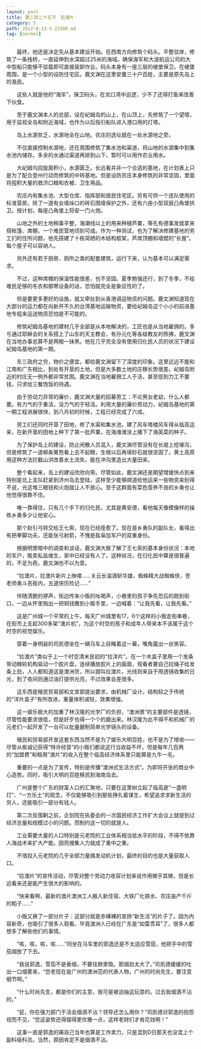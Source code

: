 ```yaml
---
layout: post
title: 第二百二十五节　拉澳片-
category: 5
path: 2012-8-13-5-22500.md
tag: [normal]
---
```


　　最终，他还是决定先从基本建设开始。在西南方向修筑个码头。平整驳岸，修筑了一条栈桥，一直延伸到水深超过25米的海域。确保海军和大波航运公司的大中型船只能够不驳载即可直接装卸作业。码头本身有一座三层的棱堡保卫。在棱堡周围，是一个小型的设防住宅区。鹿文渊在这里安置三十户百姓，主要是原先岛上的渔民。

　　这些人就是他的“海军”，保卫码头，在龙口湾中巡逻，少不了还得打鱼来改善下伙食。

　　至于鹿文渊本人的总部，设在屺姆岛的山上，在山顶上，先修筑了一个望塔，用于监视全岛和附近海域，也作为以后指引船队进入港口用的灯塔。

　　岛上水源贫乏，水源地全在山地。农庄的选址就在一处水源地之旁。

　　不仅直接控制水源地，还在周围修筑了集水池和渠道，将山地的水源集中到集水池内储存。多余的水通过渠道再排到山下，暂时可以用作农业用水。

　　大屺姆鸟回旋面积小，水源匮乏。长远看并非一个合适的基地，在计划表上只是为了配合登州行动而修筑的中转基地。但是设防农庄本身修筑的非常坚固，里面将囤积大量的救济口粮和衣被、卫生用品。

　　农庄内有集水池、大型仓库、指挥部和居民住宅区。另有可供一个连队使用的标准营房。除了一道有女墙垛口的砖石围墙保护之外，还有六座小型双层凸角堡拱卫。按计划，每座凸角堡上将安一门火炮。

　　山地之外的土地稍事平整，海潮线以上的用来种植芦粟，等孔有德事发就拿来搭帐篷、席棚，一个难民营地顷刻可成。作为一种测试，也为了解决修建基地的劳工们的住所问题，他先搭建了十栋简陋的木结构框架，芦席顶棚和墙壁的“长屋”。每个屋子可以容纳人。

　　另外还有若于厨房、厕所之类的配套建筑，运行下来，认为基本可以满足需求。

　　不过，这种席棚的保温性能很差，也不坚固。夏季勉强还行，到了冬季，不给难民足够的冬衣和御寒设备的话，恐怕就完全是象征性的了。

　　但是要更多更好的设施，就又牵扯到从香港调运物资的问题。鹿文渊知道现在大部分的运力都在向新开不久的台湾基地运输物资，要给屺姆岛这个小小的前进基地专程来运送物资恐怕是不可能的。

　　修筑屺姆岛基地的建材几乎全部是从本地解决的，工匠也是从当地雇佣的。多亏通过耶稣会的关系搭上了山东的天主教会，有孙元化等各级教友的照拂，鹿文渊在当地办事总算不是两眼一抹黑。他在几乎完全没有使用归化民人员的状况下建设屺姆岛基地的第一期。

　　东三政府之穷，物价之便宜，都给鹿文渊留下了深度的印象。这里远远不能和江南和广东相比，到处有开垦的土地，但是大多数土地的庄稼长势很差。屺姆岛附近的村庄无一例外都非常贫困。鹿文渊在当地雇佣工人于活，甚至低到力工不要钱，只求给三餐饱饭的待遇。

　　由于劳动力异常的廉价，鹿文渊大量的招募劳工：不论男女老幼，什么人都要。有力气的于重活，没力气的于轻活。利用大量的廉价劳动力，屺姆岛基地的第一期工程进展很快，到八月初的时候，工程已经完成了六成。

　　劳工们还同时开垦了田地，修了水渠和集水池，建了风车塔楼风车得从临高运来，在新开垦的田地上种下了第一批芦粟，在海滩滩涂上播下了海英菜的种子。

　　为了保护岛上的建设，防止闲散人员混入，鹿文渊尽管没有在长堤上挖壕沟，但是修筑了一道柳条篱笆看上去不起眼，生根以后再填砂石就很坚固了。黄土高原用这种方法拦截山洪改善水土流失，能在冲沟里造出大量田来。

　　整个看起来，岛上的建设欣欣向荣。尽管如此，鹿文渊还是期望增援快点到来特别是北上支队赶紧到济州岛去登陆，这样至少能够顺道给他运来一些物资来别得不说，光这堆三眼铳和火炮就让人不放心。至于这群面有菜色营养不良的乡勇也让他觉得很靠不住。

　　唯一靠得住，只有几个手下的归化民，尤其是黄安德，看他每天像模像样的操练乡勇多少让他安心。

　　那个赵引弓转交给王七索，现在已经痊愈了。现在是乡勇队的副队长，看得出有把拳脚功夫，还能张弓射箭，不愧是盐枭加军户的双重身份。

　　根据明里暗中的调查和谈话，鹿文渊大致了解了王七索的基本身份状况：本地的军户，贩卖私盐维生，家中已经没有人了。这种状况，在归化民中算是很普遍的，不足为奇。鹿文渊也不以为意。

　　“拉澳片，拉澳片新片上映喽……关云长温酒斩华雄，蜘蛛精大战蜘蛛侠，苍老师勇斗恶衙内，五道侠历险记……”

　　伴随清脆的锣声，街边传来小贩的吆喝声，小巷里的孩子争先恐后的跑到街口，一边从怀里掏出一把铜钱撒到小贩手里，一边喊着：“让我先看，让我先看。”

　　这是广州城一个平常的上午。每天广州城里有17，6个这样的小贩走街串巷，在街市上支起300多架“澳片机”，为这个时空的孩子和成年人带来本不该属于这个时空的视觉娱乐。

　　穿着一身明装的司凯德坐在一辆马车上目睹着这一幕，嘴角露出一丝笑容。

　　“拉澳片”类似于上一个时空清末民初的“拉洋片”。在一个木盒子里用一个发条带动棘轮机构驱动一个胶片盘，连续播放胶片上的画面，观看者要自己拉绳子给发条上劲，人人都知道这是澳洲货，所以就叫拉澳片。光线则来自于用透镜收集的日光，到了夜间则通过油灯提供光亮，不过效果会差很多。

　　这东西是殖民贸易部和文宣部提出要求，由机械厂设计。结构较之于传统的“洋片盒子”有所改进，重量体积减轻，效果增强。

　　这一娱乐极大的加重了林汉隆的光学厂的负担，“澳洲景”的主要部件是透镜，尽管性能要求很低，但是好歹也得一个个的磨出来。林汉隆为此不得不和机械厂的元老们一起开发了一台可以批量磨制简单光学镜头的设备。

　　殖民和贸易部开发这套东西当然不是为了娱乐大明百姓，也不是为了增收――尽管从紫诚记获得“特许经营”的小贩们都说这行当收益不坏，但是每年几百两的“加盟费”和租用“澳片”的收入在整个临高经济体系里只能算是九牛一毛。

　　重要的一点是为了宣传，特别是传播“澳洲式生活方式”。为即将开张的商业中心造势。同时，吸引大明的百姓移民到海南岛去。

　　广州是整个广东的财富人口的汇聚地，只要在这里树立起了临高是“一盏明灯”、“一方乐土”的观念，不仅能够吸引到那些挣扎着谋生，希望追求求新生活的穷人，还能吸引一部分有钱人。

　　第二次反围剿之前，企划院在执委会的一次国民经济工作扩大会议上就提到过经济总量和规模过小的问题。而制约这一切的就是人。

　　工业需要大量的人口特别是元老院的工业体系相当低水平的阶段，不得不依靠人海战术来扩大产能。因而搜集人力就成了重中之重。

　　不惜投入元老院的几乎全部力量搞发动机计划，最终的目的也是大量获取人口。

　　“拉澳片”的宣传活动，尽管对整个劳动力收容计划来说作用微乎其微，但是长远看来还是能产生很大的影响的。

　　“快来看啊，最新的澳片澳洲工人搬入新住宿、大铁厂化铁水、农庄亩产千斤的稻子……”

　　小贩又换了一部分片子：这部分就是赤裸裸的宣扬“新生活”的片子了。因为内容新奇，也吸引了很多人观看。毕竟澳洲人已经在广东是“如雷贯耳”了，很多人都想多了解些他们的事情。

　　“咳，咳，咳，咳……”同坐在马车里的郭逸还是不太适应雪茄，他把手中的雪茄烟放了下去。

　　“我说郭逸，雪茄不是香烟，不要往肺里吸。那烟劲太大了。”司凯德缓缓的吐出一口烟雾来，“您老现在是广州的澳洲范的代表人物，广州的时尚先生，要注意细节啊。”

　　“什么时尚先生，都是你们的主意，我可是被迫抽这玩意的。过去我烟酒不沾的。”

　　“屁，你在强力部门于活会烟酒不沾？领导还怎么用你？”司凯德对郭逸的抱怨视而不见，“您这姿势还得摆得更优雅一点，这样老财们才肯花钱啊！”

　　这事一直是郭逸的痛自己当年也算是工作卖力，只是混到D日那天也没混上个副科级科员。当然，原因肯定不是烟酒不沾。